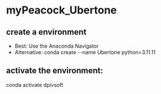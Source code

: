 # myPeacock_Ubertone

## create a environment
  * Best: Use the Anaconda Navigator
  * Alternative:
    conda create --name Ubertone python=3.11.11

## activate the environment:
  conda activate dpivsoft
    
